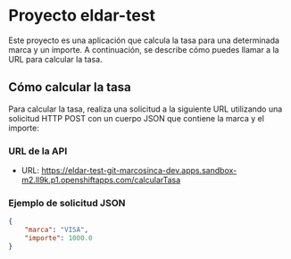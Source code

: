 # Proyecto eldar-test

Este proyecto es una aplicación que calcula la tasa para una determinada marca y un importe. A continuación, se describe cómo puedes llamar a la URL para calcular la tasa.

## Cómo calcular la tasa

Para calcular la tasa, realiza una solicitud a la siguiente URL utilizando una solicitud HTTP POST con un cuerpo JSON que contiene la marca y el importe:

### URL de la API

- URL: https://eldar-test-git-marcosinca-dev.apps.sandbox-m2.ll9k.p1.openshiftapps.com/calcularTasa

### Ejemplo de solicitud JSON

```json
{
    "marca": "VISA",
    "importe": 1000.0
}
